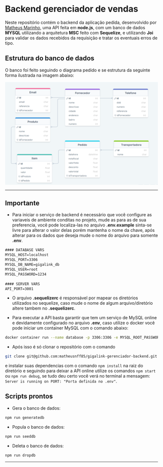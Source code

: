 # Backend gerenciador de vendas

Neste repositório contém o backend da aplicação pedida, desenvolvido por [Matheus Marinho](https://www.linkedin.com/in/matheus-marinhodsp/), uma API feita em **node.js**, com um banco de dados **MYSQL** utilizando a arquitetura **MSC** feito com **Sequelize**, e utilizando **Joi** para validar os dados recebidos da requisição e tratar os eventuais erros de tipo.


## Estrutura do banco de dados

O banco foi feito seguindo o diagrama pedido e se estrutura da seguinte forma ilustrada na imagem abaixo:

<img src="images/estrutura.png">

---

## Importante

- Para iniciar o serviço de backend é necessário que você configure as variaveis de ambiente conditas no projeto, mude as para as de sua preferencia, você pode localiza-las no arquivo **.env.example** sinta-se livre para alterar o valor delas porém mantenha o nome da chave, após alterar para os dados que deseja mude o nome do arquivo para somente **.env**.

```
#### DATABASE VARS
MYSQL_HOST=localhost
MYSQL_PORT=3306
MYSQL_DB_NAME=gigalink_db
MYSQL_USER=root
MYSQL_PASSWORD=1234

#### SERVER VARS
API_PORT=3001
```

- O arquivo **.sequelizerc** é responsável por mapear os diretórios utilizados no sequelize, caso mude o nome de algum arquivo/diretório altere tambem no **.sequelizerc**.

- Para executar a API basta garantir que tem um serviço de MySQL online e devidamente configurado no arquivo **.env**, caso utilize o docker você pode iniciar um container MySQL com o comando abaixo:
```bash
docker container run --name database -p 3306:3306 -e MYSQL_ROOT_PASSWORD=1234 -d mysql:5.7
```

- Após isso é só clonar o repositório com o comando 
```bash
git clone git@github.com:matheusnff85/gigalink-gerenciador-backend.git
```
e instalar suas dependencias com o comando `npm install` na raiz do diretório e seguindo para deixar a API online utilize os comandos `npm start` ou `npm run debug`, se tudo deu certo você verá no terminal a mensagem: `Server is running on PORT: "Porta definida no .env"`.

## Scripts prontos

- Gera o banco de dados:
```bash
npm run generatedb
```

- Popula o banco de dados:
```bash
npm run seeddb
```

- Deleta o banco de dados:
```bash
npm run dropdb
```

---